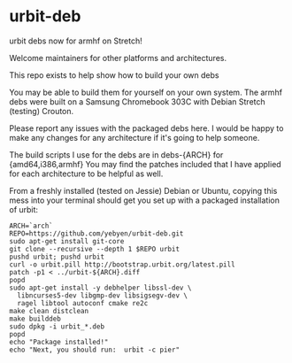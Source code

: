 urbit-deb
=========

urbit debs now for armhf on Stretch!

Welcome maintainers for other platforms and architectures.

This repo exists to help show how to build your own debs

You may be able to build them for yourself on your own system.  The armhf debs
were built on a Samsung Chromebook 303C with Debian Stretch (testing) Crouton.

Please report any issues with the packaged debs here.  I would be happy to make
any changes for any architecture if it's going to help someone.

The build scripts I use for the debs are in debs-{ARCH} for {amd64,i386,armhf}
You may find the patches included that I have applied for each architecture to
be helpful as well.

From a freshly installed (tested on Jessie) Debian or Ubuntu, copying this mess
into your terminal should get you set up with a packaged installation of urbit:

    ARCH=`arch`
    REPO=https://github.com/yebyen/urbit-deb.git
    sudo apt-get install git-core
    git clone --recursive --depth 1 $REPO urbit
    pushd urbit; pushd urbit
    curl -o urbit.pill http://bootstrap.urbit.org/latest.pill
    patch -p1 < ../urbit-${ARCH}.diff
    popd
    sudo apt-get install -y debhelper libssl-dev \
      libncurses5-dev libgmp-dev libsigsegv-dev \
      ragel libtool autoconf cmake re2c
    make clean distclean
    make builddeb
    sudo dpkg -i urbit_*.deb
    popd
    echo "Package installed!"
    echo "Next, you should run:  urbit -c pier"
